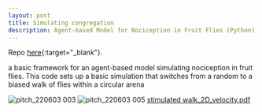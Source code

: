 ```yaml
---
layout: post
title: Simulating congregation
description: Agent-based Model for Nociception in Fruit Flies (Python)
---
```


Repo [here](https://github.com/jesmjones/ABM_nociceptive_congregation){:target="_blank"}.

a basic framework for an agent-based model simulating nociception in fruit flies. This code sets up a basic simulation that switches from a random to a biased walk of flies within a circular arena

![pitch_220603 003](https://github.com/user-attachments/assets/98913c70-8c20-4a7c-9241-2ea9b39ed0b7)
![pitch_220603 005](https://github.com/user-attachments/assets/f1d11030-4872-4ef1-ba54-e268b1a8bba3)
[stimulated walk_2D_velocity.pdf](https://github.com/user-attachments/files/18677055/stimulated.walk_2D_velocity.pdf)
